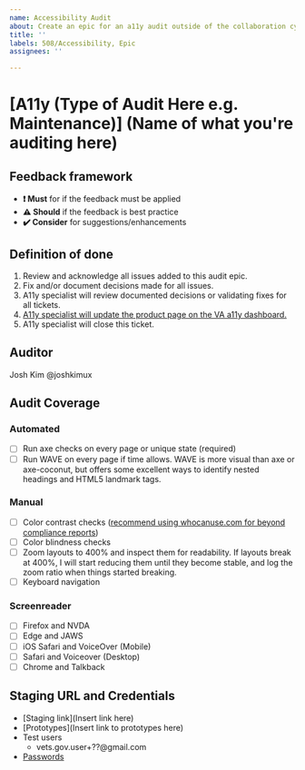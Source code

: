 ```yaml
---
name: Accessibility Audit
about: Create an epic for an a11y audit outside of the collaboration cycle
title: ''
labels: 508/Accessibility, Epic
assignees: ''

---
```


# [A11y (Type of Audit Here e.g. Maintenance)] (Name of what you're auditing here)

## Feedback framework

- **❗️ Must** for if the feedback must be applied 
- **⚠️ Should** if the feedback is best practice 
- **✔️ Consider** for suggestions/enhancements 

## Definition of done

1. Review and acknowledge all issues added to this audit epic.
1. Fix and/or document decisions made for all issues.
1. A11y specialist will review documented decisions or validating fixes for all tickets.
1. [A11y specialist will update the product page on the VA a11y dashboard.](https://docs.google.com/spreadsheets/d/1lgzMiZZ-0rBPDuB2gRupBAjsyF0WTe005VvEHYrMxww/edit?usp=sharing)
1. A11y specialist will close this ticket.

## Auditor 
<!-- Change the below name with your name and github ID if you're the a11y specialist working on this ticket. Don't forget to assign this to yourself -->
Josh Kim @joshkimux

## Audit Coverage

<!-- Delete anything you won't test here -->

### Automated 
 - [ ] Run axe checks on every page or unique state (required)
 - [ ] Run WAVE on every page if time allows. WAVE is more visual than axe or axe-coconut, but offers some excellent ways to identify nested headings and HTML5 landmark tags.

### Manual 
 - [ ] Color contrast checks ([recommend using whocanuse.com for beyond compliance reports](https://whocanuse.com/))
 - [ ] Color blindness checks
 - [ ] Zoom layouts to 400% and inspect them for readability. If layouts break at 400%, I will start reducing them until they become stable, and log the zoom ratio when things started breaking.
 - [ ] Keyboard navigation 

### Screenreader 
<!-- Feel free to edit this to what you have or are comfortable with -->
 - [ ] Firefox and NVDA
 - [ ] Edge and JAWS
 - [ ] iOS Safari and VoiceOver (Mobile)
 - [ ] Safari and Voiceover (Desktop)
 - [ ] Chrome and Talkback

## Staging URL and Credentials
- [Staging link](Insert link here)
- [Prototypes](Insert link to prototypes here)
- Test users
  - vets.gov.user+??@gmail.com <!-- List your test users here -->
- [Passwords](https://github.com/department-of-veterans-affairs/va.gov-team-sensitive/blob/master/Administrative/vagov-users/mvi-staging-users.csv)
